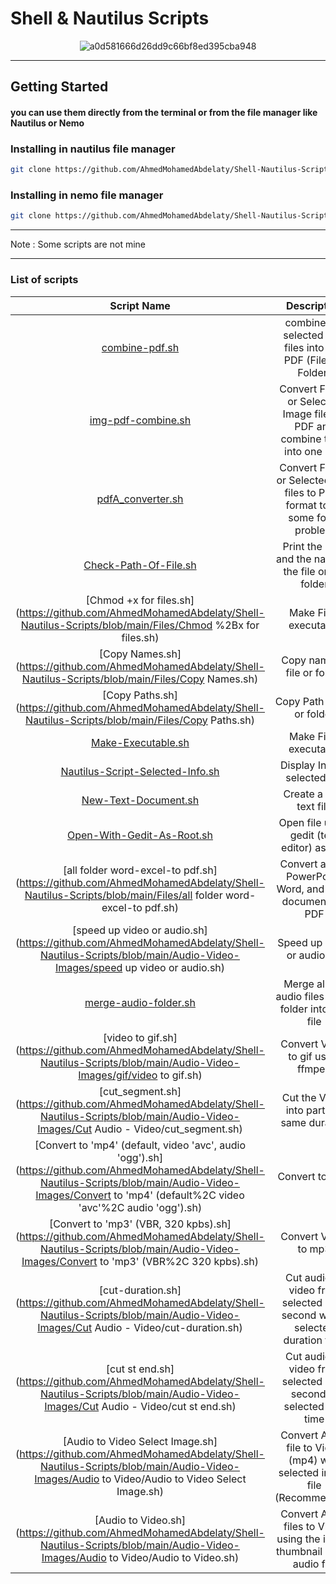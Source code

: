 # Shell & Nautilus Scripts

<div align="center">
    <img src="https://github.com/AhmedMohamedAbdelaty/Shell-Nautilus-Scripts/assets/73834838/7ce3e469-cb6b-4bb6-acad-5cfa9ccc4753" alt="a0d581666d26dd9c66bf8ed395cba948">
</div>

-----
## Getting Started

#### you can use them directly from the terminal or from the file manager like Nautilus or Nemo

### Installing in nautilus file manager

```bash
git clone https://github.com/AhmedMohamedAbdelaty/Shell-Nautilus-Scripts ~/.local/share/nautilus/scripts
```

### Installing in nemo file manager

```bash
git clone https://github.com/AhmedMohamedAbdelaty/Shell-Nautilus-Scripts ~/.local/share/nemo/scripts
```

------

Note : Some scripts are not mine

---------

### List of scripts

|                         Script Name                          |                         Description                          |
| :----------------------------------------------------------: | :----------------------------------------------------------: |
| [combine-pdf.sh](https://github.com/AhmedMohamedAbdelaty/Shell-Nautilus-Scripts/blob/main/PDF/compine-pdf.sh) | combine the selected PDF files into one PDF (Files or Folder) |
| [img-pdf-combine.sh](https://github.com/AhmedMohamedAbdelaty/Shell-Nautilus-Scripts/blob/main/PDF/img-pdf-combine.sh) | Convert Folder or Selected Image files to PDF and combine them into one PDF |
| [pdfA_converter.sh](https://github.com/AhmedMohamedAbdelaty/Shell-Nautilus-Scripts/blob/main/PDF/pdfA_converter.sh) | Convert Folder or Selected PDF files to PDFA format to fix some fonts problem |
| [Check-Path-Of-File.sh](https://github.com/AhmedMohamedAbdelaty/Shell-Nautilus-Scripts/blob/main/Files/Check-Path-Of-File.sh) |    Print the path and the name of the file or the folder     |
| [Chmod +x for files.sh](https://github.com/AhmedMohamedAbdelaty/Shell-Nautilus-Scripts/blob/main/Files/Chmod %2Bx for files.sh) |                    Make Files executable                     |
| [Copy Names.sh](https://github.com/AhmedMohamedAbdelaty/Shell-Nautilus-Scripts/blob/main/Files/Copy Names.sh) |                 Copy name of file or folder                  |
| [Copy Paths.sh](https://github.com/AhmedMohamedAbdelaty/Shell-Nautilus-Scripts/blob/main/Files/Copy Paths.sh) |                 Copy Path of file or folder                  |
| [Make-Executable.sh](https://github.com/AhmedMohamedAbdelaty/Shell-Nautilus-Scripts/blob/main/Files/Make-Executable.sh) |                    Make Files executable                     |
| [Nautilus-Script-Selected-Info.sh](https://github.com/AhmedMohamedAbdelaty/Shell-Nautilus-Scripts/blob/main/Files/Nautilus-Script-Selected-Info.sh) |                Display Info of selected file                 |
| [New-Text-Document.sh](https://github.com/AhmedMohamedAbdelaty/Shell-Nautilus-Scripts/blob/main/Files/New-Text-Document.sh) |                    Create a new text file                    |
| [Open-With-Gedit-As-Root.sh](https://github.com/AhmedMohamedAbdelaty/Shell-Nautilus-Scripts/blob/main/Files/Open-With-Gedit-As-Root.sh) |         Open file using gedit (text editor) as root          |
| [all folder word-excel-to pdf.sh](https://github.com/AhmedMohamedAbdelaty/Shell-Nautilus-Scripts/blob/main/Files/all folder word-excel-to pdf.sh) | Convert all the PowerPoint, Word, and Excel documents to PDF |
| [speed up video or audio.sh](https://github.com/AhmedMohamedAbdelaty/Shell-Nautilus-Scripts/blob/main/Audio-Video-Images/speed up video or audio.sh) |                 Speed up video or audio file                 |
| [merge-audio-folder.sh](https://github.com/AhmedMohamedAbdelaty/Shell-Nautilus-Scripts/blob/main/Audio-Video-Images/merge-audio-folder.sh) |    Merge all the audio files in the folder into one file     |
| [video to gif.sh](https://github.com/AhmedMohamedAbdelaty/Shell-Nautilus-Scripts/blob/main/Audio-Video-Images/gif/video to gif.sh) |              Convert Video to gif using ffmpeg               |
| [cut_segment.sh](https://github.com/AhmedMohamedAbdelaty/Shell-Nautilus-Scripts/blob/main/Audio-Video-Images/Cut Audio - Video/cut_segment.sh) |          Cut the Video into parts of same duration           |
| [Convert to 'mp4' (default, video 'avc', audio 'ogg').sh](https://github.com/AhmedMohamedAbdelaty/Shell-Nautilus-Scripts/blob/main/Audio-Video-Images/Convert to 'mp4' (default%2C video 'avc'%2C audio 'ogg').sh) |                        Convert to mp4                        |
| [Convert to 'mp3' (VBR, 320 kpbs).sh](https://github.com/AhmedMohamedAbdelaty/Shell-Nautilus-Scripts/blob/main/Audio-Video-Images/Convert to 'mp3' (VBR%2C 320 kpbs).sh) |                     Convert Video to mp3                     |
| [cut-duration.sh](https://github.com/AhmedMohamedAbdelaty/Shell-Nautilus-Scripts/blob/main/Audio-Video-Images/Cut Audio - Video/cut-duration.sh) | Cut audio or video from selected start second with a selected duration time |
| [cut st end.sh](https://github.com/AhmedMohamedAbdelaty/Shell-Nautilus-Scripts/blob/main/Audio-Video-Images/Cut Audio - Video/cut st end.sh) | Cut audio or video from selected start second to selected end time |
| [Audio to Video Select Image.sh](https://github.com/AhmedMohamedAbdelaty/Shell-Nautilus-Scripts/blob/main/Audio-Video-Images/Audio to Video/Audio to Video Select Image.sh) | Convert Audio file to Video (mp4) with selected image file (Recommended) |
| [Audio to Video.sh](https://github.com/AhmedMohamedAbdelaty/Shell-Nautilus-Scripts/blob/main/Audio-Video-Images/Audio to Video/Audio to Video.sh) | Convert Audio files to Video using the image thumbnail of the audio file |

